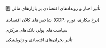 8️⃣ تأثیر اخبار و رویدادهای اقتصادی بر بازارهای مالی

شاخص‌های کلان اقتصادی (GDP، نرخ بیکاری، تورم)

سیاست‌های پولی بانک‌های مرکزی

تأثیر بحران‌های اقتصادی و ژئوپلیتیکی